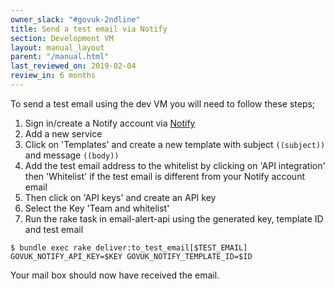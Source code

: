 ```yaml
---
owner_slack: "#govuk-2ndline"
title: Send a test email via Notify
section: Development VM
layout: manual_layout
parent: "/manual.html"
last_reviewed_on: 2019-02-04
review_in: 6 months
---
```


To send a test email using the dev VM you will need to follow these steps;

1. Sign in/create a Notify account via [Notify](https://www.notifications.service.gov.uk)
2. Add a new service
3. Click on 'Templates' and create a new template with subject `((subject))` and message `((body))`
4. Add the test email address to the whitelist by clicking on 'API integration' then 'Whitelist' if the test email is different from your Notify account email
5. Then click on 'API keys' and create an API key
6. Select the Key 'Team and whitelist'
7. Run the rake task in email-alert-api using the generated key, template ID and test email

```shell
$ bundle exec rake deliver:to_test_email[$TEST_EMAIL] GOVUK_NOTIFY_API_KEY=$KEY GOVUK_NOTIFY_TEMPLATE_ID=$ID
```

Your mail box should now have received the email.
